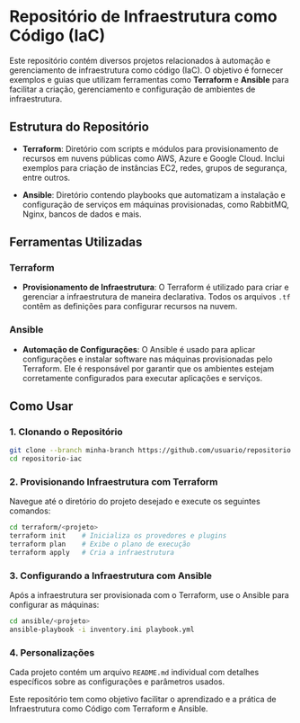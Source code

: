# Repositório de Infraestrutura como Código (IaC)

Este repositório contém diversos projetos relacionados à automação e gerenciamento de infraestrutura como código (IaC). O objetivo é fornecer exemplos e guias que utilizam ferramentas como **Terraform** e **Ansible** para facilitar a criação, gerenciamento e configuração de ambientes de infraestrutura.

## Estrutura do Repositório

- **Terraform**: Diretório com scripts e módulos para provisionamento de recursos em nuvens públicas como AWS, Azure e Google Cloud. Inclui exemplos para criação de instâncias EC2, redes, grupos de segurança, entre outros.
  
- **Ansible**: Diretório contendo playbooks que automatizam a instalação e configuração de serviços em máquinas provisionadas, como RabbitMQ, Nginx, bancos de dados e mais.

## Ferramentas Utilizadas

### Terraform
- **Provisionamento de Infraestrutura**: O Terraform é utilizado para criar e gerenciar a infraestrutura de maneira declarativa. Todos os arquivos `.tf` contêm as definições para configurar recursos na nuvem.

### Ansible
- **Automação de Configurações**: O Ansible é usado para aplicar configurações e instalar software nas máquinas provisionadas pelo Terraform. Ele é responsável por garantir que os ambientes estejam corretamente configurados para executar aplicações e serviços.

## Como Usar

### 1. Clonando o Repositório

```bash
git clone --branch minha-branch https://github.com/usuario/repositorio.git
cd repositorio-iac
```

### 2. Provisionando Infraestrutura com Terraform

Navegue até o diretório do projeto desejado e execute os seguintes comandos:

```bash
cd terraform/<projeto>
terraform init    # Inicializa os provedores e plugins
terraform plan    # Exibe o plano de execução
terraform apply   # Cria a infraestrutura
```

### 3. Configurando a Infraestrutura com Ansible

Após a infraestrutura ser provisionada com o Terraform, use o Ansible para configurar as máquinas:

```bash
cd ansible/<projeto>
ansible-playbook -i inventory.ini playbook.yml
```

### 4. Personalizações

Cada projeto contém um arquivo `README.md` individual com detalhes específicos sobre as configurações e parâmetros usados.


Este repositório tem como objetivo facilitar o aprendizado e a prática de Infraestrutura como Código com Terraform e Ansible.
